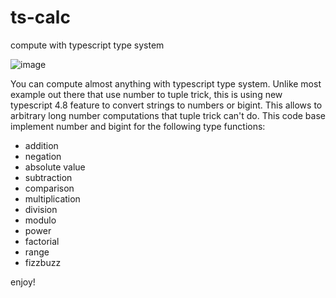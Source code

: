 # ts-calc
compute with typescript type system

![image](https://user-images.githubusercontent.com/633115/191343386-25f854d8-bdb3-43ba-9837-5a48d7ee5e77.png)


You can compute almost anything with typescript type system.
Unlike most example out there that use number to tuple trick, this is using new typescript 4.8 feature to convert strings to numbers or bigint.
This allows to arbitrary long number computations that tuple trick can't do.
This code base implement number and bigint for the following type functions:  
- addition
- negation
- absolute value
- subtraction
- comparison
- multiplication
- division
- modulo
- power
- factorial
- range
- fizzbuzz

enjoy!

